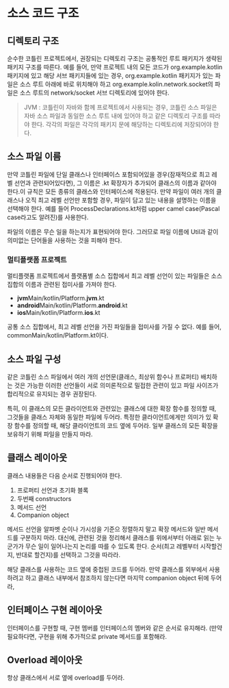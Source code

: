 # 소스 코드 구조

## 디렉토리 구조

순수한 코틀린 프로젝트에서, 권장되는 디렉토리 구조는 공통적인 루트 패키지가 생략된 패키지 구조를 따른다. 예를 들어, 만약 프로젝트 내의 모든 코드가 org.example.kotlin 패키지에 있고 해당 서브 패키지들에 있는 경우, org.example.kotlin 패키지가 있는 파일은 소스 루트 아래에 바로 위치해야 하고 org.example.kolin.network.socket의 파일은 소스 루트의 network/socket 서브 디렉토리에 있어야 한다. 


> JVM : 코틀린이 자바와 함께 프로젝트에서 사용되는 경우, 코틀린 소스 파일은 자바 소스 파일과 동일한 소스 루트 내에 있어야 하고 같은 디렉토리 구조를 따라야 한다. 각각의 파일은  각각의 패키지 문에 해당하는 디렉토리에 저장되어야 한다.


## 소스 파일 이름

만약 코틀린 파일에 단일 클래스나 인터페이스 포함되어있을 경우(잠재적으로 최고 레벨 선언과 관련되어있다면), 그 이름은 .kt 확장자가 추가되어 클래스의 이름과 같아야 한다.이 규칙은 모든 종류의 클래스와 인터페이스에 적용된다. 만약 파일이 여러 개의 클래스나 오직 최고 레벨 선언만 포함할 경우, 파일이 담고 있는 내용을 설명하는 이름을 선택해야 한다. 예를 들어 ProcessDeclarations.kt처럼 upper camel case(Pascal case라고도 알려진)를 사용한다.

파일의 이름은 무슨 일을 하는지가 표현되어야 한다. 그러므로 파일 이름에 Util과 같이 의미없는 단어들을 사용하는 것을 피해야 한다. 

### 멀티플랫폼 프로젝트

멀티플랫폼 프로젝트에서 플랫폼별 소스 집합에서 최고 레벨 선언이 있는 파일들은 소스 집합의 이름과 관련된 접미사를 가져야 한다.

- **jvm**Main/kotlin/Platform.**jvm**.kt
- **android**Main/kotlin/Platform.**android**.kt
- **ios**Main/kotlin/Platform.**ios**.kt

공통 소스 집합에서, 최고 레벨 선언을 가진 파일들을 접미사를 가질 수 없다. 예를 들어, commonMain/kotlin/Platform.kt이다.
## 소스 파일 구성

같은 코틀린 소스 파일에서 여러 개의 선언문(클래스, 최상위 함수나 프로퍼티) 배치하는 것은 가능한 이러한 선언들이 서로 의미론적으로 밀접한 관련이 있고 파일 사이즈가 합리적으로 유지되는 경우 권장된다. 

특히, 이 클래스의 모든 클라이언트와 관련있는 클래스에 대한 확장 함수를 정의할 때, 그것들을 클래스 자체와 동일한 파일에 두어라. 특정한 클라이언트에게만 의미가 있 확장 함수를 정의할 때, 해당 클라이언트의 코드 옆에 두어라. 일부 클래스의 모든 확장을 보유하기 위해 파일을 만들지 마라.

## 클래스 레이아웃

클래스 내용들은 다음 순서로 진행되어야 한다. 

1. 프로퍼티 선언과 초기화 블록
2. 두번째 constructors
3. 메서드 선언
4. Companion object

메서드 선언을 알파벳 순이나 가시성을 기준으 정렬하지 말고 확장 메서드와 일반 메서드를 구분하지 마라. 대신에, 관련된 것을 정리해서 클래스를 위에서부터 아래로 읽는 누군가가 무슨 일이 일어나는지 논리를 따를 수 있도록 한다. 순서(최고 레벨부터 시작할건지, 반대로 할건지)를 선택하고 그것을 따라라.

해당 클래스를 사용하는 코드 옆에 중첩된 코드를 두어라. 만약 클래스를 외부에서 사용하려고 하고 클래스 내부에서 참조하지 않는다면 마지막 companion object 뒤에 두어라, 

## 인터페이스 구현 레이아웃

인터페이스를 구현할 때, 구현 멤버를 인터페이스의 멤버와 같은 순서로 유지해라. (만약 필요하다면,  구현을 위해 추가적으로 private 메서드를 포함해라.

## Overload 레이아웃

항상 클래스에서 서로 옆에 overload를 두어라.
